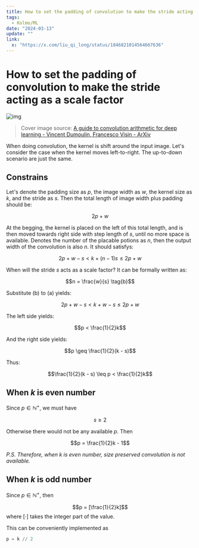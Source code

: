 ```yaml
---
title: How to set the padding of convolution to make the stride acting as a scale factor
tags:
  - Kolmo/ML
date: "2024-03-13"
update: ""
link:
  x: "https://x.com/liu_qi_long/status/1846821014564667636"
---
```


# How to set the padding of convolution to make the stride acting as a scale factor

![img](/img/set-conv-padding.gif)

> Cover image source: [A guide to convolution arithmetic for deep learning - Vincent Dumoulin, Francesco Visin - ArXiv](https://arxiv.org/abs/1603.07285)

When doing convolution, the kernel is shift around the input image. Let's consider the case when the kernel moves left-to-right. The up-to-down scenario are just the same.

## Constrains

Let's denote the padding size as $p$, the image width as $w$, the kernel size as $k$, and the stride as $s$. Then the total length of image width plus padding should be:

$$2p + w$$

At the begging, the kernel is placed on the left of this total length, and is then moved towards right side with step length of $s$, until no more space is available. Denotes the number of the placable potions as $n$, then the output width of the convolution is also $n$. It should satisfys:

$$2p + w - s < k + (n-1) s \leq 2p + w \tag{a}$$

When will the stride $s$ acts as a scale factor? It can be formally written as:

$$n = \frac{w}{s} \tag{b}$$

Substitute (b) to (a) yields:

$$2p + w - s < k + w - s \leq 2p + w$$

The left side yields:

$$p < \frac{1}{2}k$$

And the right side yields:

$$p \geq \frac{1}{2}(k - s)$$

Thus:

$$\frac{1}{2}(k - s) \leq p < \frac{1}{2}k$$

## When $k$ is even number

Since $p \in \mathbb{N}^{+}$, we must have

$$s \geq 2$$

Otherwise there would not be any available $p$. Then

$$p = \frac{1}{2}k - 1$$

_P.S. Therefore, when $k$ is even number, size preserved convolution is not available._

## When $k$ is odd number

Since $p \in \mathbb{N}^{+}$, then

$$p = [\frac{1}{2}k]$$
where $[\cdot]$ takes the integer part of the value.

This can be conveniently implemented as

```python
p = k // 2
```